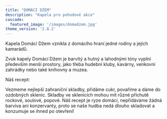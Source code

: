 ```yaml
---
title: "DOMÁCÍ DŽEM"
description: "Kapela pro pohodové akce"
cascade:
  featured_image: '/images/domadzem.jpg'
theme_version: '2.8.2'
---
```


Kapela Domácí Džem vznikla z domácího hraní jedné rodiny a jejich kamarádů. 

Zvuk kapely Domácí Džem je barvitý a hutný a lahodnými tóny vyplní především menší prostory, jako třeba hudební kluby, kavárny, venkovní zahrádky nebo také knihovny a muzea.

Náš recept:

Vezmeme nejlepší zahraniční skladby, přidáme cukr, povaříme a dáme do ozdobných sklenic. Skladby ve sklenicích mohou mít různé příchutě rockové, soulové, popové. 
Náš recept je ryze domácí, nepřidáváme žádná barviva ani konzervanty, proto se naše hudba nedá dlouho skladovat a konzumuje se ihned po otevření!
